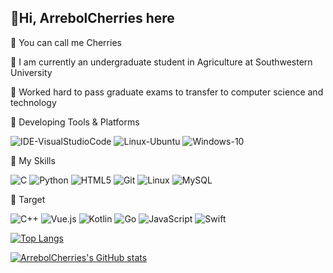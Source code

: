## :wave:Hi, ArrebolCherries here

:cherries: You can call me Cherries

:book: I am currently an undergraduate student in Agriculture at Southwestern University

:muscle: Worked hard to pass graduate exams to transfer to computer science and technology

:balloon: Developing Tools & Platforms

![IDE-VisualStudioCode](https://img.shields.io/badge/IDE-Visual%20Studio%20Code-007ACC?style=flat-square&logo=visual-studio-code&logoColor=fff)
![Linux-Ubuntu](https://img.shields.io/badge/Linux-Ubuntu-E95420?style=flat-square&logo=ubuntu&logoColor=fff)
![Windows-10](https://img.shields.io/badge/Windows-10-0078D6?style=flat-square&logo=windows&logoColor=fff)

:star2: My Skills

![C](https://img.shields.io/badge/-C-A8B9CC?style=flat-square&logo=C&logoColor=fff)
![Python](https://img.shields.io/badge/-Python-3776AB?style=flat-square&logo=Python&logoColor=fff)
![HTML5](https://img.shields.io/badge/-HTML5-E34F26?style=flat-square&logo=HTML5&logoColor=fff)
![Git](https://img.shields.io/badge/-Git-F05032?style=flat-square&logo=git&logoColor=fff)
![Linux](https://img.shields.io/badge/-Linux-FCC624?style=flat-square&logo=Linux&logoColor=fff)
![MySQL](https://img.shields.io/badge/-MySQL-4479A1?style=flat-square&logo=MySQL&logoColor=fff)

:dart: Target

![C++](https://img.shields.io/badge/-C++-00599C?style=flat-square&logo=c%2B%2B&&logoColor=fff)
![Vue.js](https://img.shields.io/badge/-Vue.js-4FC08D?style=flat-square&logo=Vue.js&logoColor=fff)
![Kotlin](https://img.shields.io/badge/-Kotlin-7F52FF?style=flat-square&logo=Kotlin&logoColor=fff)
![Go](https://img.shields.io/badge/-Go-00ADD8?style=flat-square&logo=Go&logoColor=fff)
![JavaScript](https://img.shields.io/badge/-JavaScript-F7DF1E?style=flat-square&logo=JavaScript&logoColor=fff)
![Swift](https://img.shields.io/badge/-Swift-F05138?style=flat-square&logo=Swift&logoColor=fff)

[![Top Langs](https://github-readme-stats.vercel.app/api/top-langs/?username=ArrebolCherries&layout=compact&theme=transparent)](https://github.com/ArrebolCherries/github-readme-stats)

[![ArrebolCherries's GitHub stats](https://github-readme-stats.vercel.app/api?username=ArrebolCherries&show_icons=true&theme=transparent)](https://github.com/ArrebolCherries/github-readme-stats)
